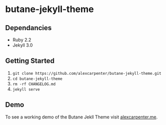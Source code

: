 # butane-jekyll-theme

## Dependancies
- Ruby 2.2
- Jekyll 3.0

## Getting Started
1. `git clone https://github.com/alexcarpenter/butane-jekyll-theme.git`
2. `cd butane-jekyll-theme`
3. `rm -rf CHANGELOG.md`
4. `jekyll serve`

## Demo
To see a working demo of the Butane Jekll Theme visit [alexcarpenter.me](http://alexcarpenter.me).
